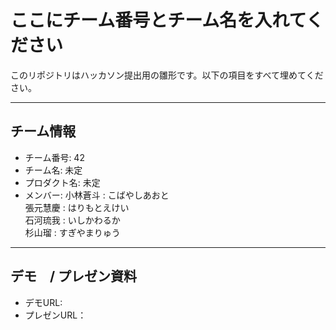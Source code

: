 # ここにチーム番号とチーム名を入れてください

このリポジトリはハッカソン提出用の雛形です。以下の項目をすべて埋めてください。

---

## チーム情報
- チーム番号: 42
- チーム名: 未定
- プロダクト名: 未定
- メンバー: 
小林蒼斗 : こばやしあおと	
張元慧慶 : はりもとえけい	
石河琉我 : いしかわるか	
杉山瑠 : すぎやまりゅう	

---

## デモ　/ プレゼン資料
- デモURL: 
- プレゼンURL：
